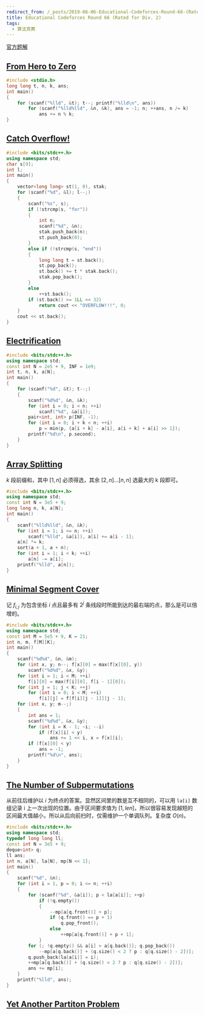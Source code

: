 ```yaml
---
redirect_from: /_posts/2019-06-06-Educational-Codeforces-Round-66-(Rated-for-Div.-2)/
title: Educational Codeforces Round 66 (Rated for Div. 2)
tags:
  - 算法竞赛
---
```


[官方题解](https://codeforces.com/blog/entry/67484)

## [From Hero to Zero](https://vjudge.net/problem/CodeForces-1175A)

```c
#include <stdio.h>
long long t, n, k, ans;
int main()
{
	for (scanf("%lld", &t); t--; printf("%lld\n", ans))
		for (scanf("%lld%lld", &n, &k), ans = -1; n; ++ans, n /= k)
			ans += n % k;
}
```

## [Catch Overflow!](https://vjudge.net/problem/CodeForces-1175B)

```cpp
#include <bits/stdc++.h>
using namespace std;
char s[9];
int l;
int main()
{
	vector<long long> st(1, 0), stak;
	for (scanf("%d", &l); l--;)
	{
		scanf("%s", s);
		if (!strcmp(s, "for"))
		{
			int n;
			scanf("%d", &n);
			stak.push_back(n);
			st.push_back(0);
		}
		else if (!strcmp(s, "end"))
		{
			long long t = st.back();
			st.pop_back();
			st.back() += t * stak.back();
			stak.pop_back();
		}
		else
			++st.back();
		if (st.back() >= 1LL << 32)
			return cout << "OVERFLOW!!!", 0;
	}
	cout << st.back();
}
```

## [Electrification](https://vjudge.net/problem/CodeForces-1175C)

```cpp
#include <bits/stdc++.h>
using namespace std;
const int N = 2e5 + 9, INF = 1e9;
int t, n, k, a[N];
int main()
{
	for (scanf("%d", &t); t--;)
	{
		scanf("%d%d", &n, &k);
		for (int i = 0; i < n; ++i)
			scanf("%d", &a[i]);
		pair<int, int> p(INF, -1);
		for (int i = 0; i + k < n; ++i)
			p = min(p, {a[i + k] - a[i], a[i + k] + a[i] >> 1});
		printf("%d\n", p.second);
	}
}
```

## [Array Splitting](https://vjudge.net/problem/CodeForces-1175D)

$k$ 段前缀和，其中 $[1,n]$ 必须得选，其余 $[2,n]\dots [n,n]$ 选最大的 k 段即可。

```cpp
#include <bits/stdc++.h>
using namespace std;
const int N = 3e5 + 9;
long long n, k, a[N];
int main()
{
	scanf("%lld%lld", &n, &k);
	for (int i = 1; i <= n; ++i)
		scanf("%lld", &a[i]), a[i] += a[i - 1];
	a[n] *= k;
	sort(a + 1, a + n);
	for (int i = 1; i < k; ++i)
		a[n] -= a[i];
	printf("%lld", a[n]);
}
```

## [Minimal Segment Cover](https://vjudge.net/problem/CodeForces-1175E)

记 $f_{i,j}$ 为包含坐标 $i$ 点且最多有 $2^j$ 条线段时所能到达的最右端的点，那么是可以倍增的。

```cpp
#include <bits/stdc++.h>
using namespace std;
const int M = 5e5 + 9, K = 21;
int n, m, f[M][K];
int main()
{
	scanf("%d%d", &n, &m);
	for (int x, y; n--; f[x][0] = max(f[x][0], y))
		scanf("%d%d", &x, &y);
	for (int i = 1; i < M; ++i)
		f[i][0] = max(f[i][0], f[i - 1][0]);
	for (int j = 1; j < K; ++j)
		for (int i = 0; i < M; ++i)
			f[i][j] = f[f[i][j - 1]][j - 1];
	for (int x, y; m--;)
	{
		int ans = 1;
		scanf("%d%d", &x, &y);
		for (int i = K - 1; ~i; --i)
			if (f[x][i] < y)
				ans += 1 << i, x = f[x][i];
		if (f[x][0] < y)
			ans = -1;
		printf("%d\n", ans);
	}
}
```

## [The Number of Subpermutations](https://vjudge.net/problem/CodeForces-1175F)

从前往后维护以 $i$ 为终点的答案。显然区间里的数是互不相同的，可以用 `la[i]` 数组记录 i 上一次出现的位置。由于区间要求值为 $[1,len]$，所以很容易发现越短的区间最大值越小，所以从后向前扫时，仅需维护一个单调队列。复杂度 $O(n)$。

```cpp
#include <bits/stdc++.h>
using namespace std;
typedef long long ll;
const int N = 3e5 + 9;
deque<int> q;
ll ans;
int n, a[N], la[N], mp[N << 1];
int main()
{
	scanf("%d", &n);
	for (int i = 1, p = 0; i <= n; ++i)
	{
		for (scanf("%d", &a[i]); p < la[a[i]]; ++p)
			if (!q.empty())
			{
				--mp[a[q.front()] + p];
				if (q.front() == p + 1)
					q.pop_front();
				else
					++mp[a[q.front()] + p + 1];
			}
		for (; !q.empty() && a[i] > a[q.back()]; q.pop_back())
			--mp[a[q.back()] + (q.size() < 2 ? p : q[q.size() - 2])];
		q.push_back(la[a[i]] = i);
		++mp[a[q.back()] + (q.size() < 2 ? p : q[q.size() - 2])];
		ans += mp[i];
	}
	printf("%lld", ans);
}
```

## [Yet Another Partiton Problem](https://vjudge.net/problem/CodeForces-1175G)

```cpp

```
